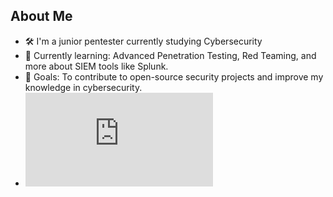 ## About Me
- 🛠 I'm a junior pentester currently studying Cybersecurity
- 🌱 Currently learning: Advanced Penetration Testing, Red Teaming, and more about SIEM tools like Splunk.
- 🎯 Goals: To contribute to open-source security projects and improve my knowledge in cybersecurity.
- <iframe src="https://tryhackme.com/api/v2/badges/public-profile?userPublicId=1549585" style='border:none;'></iframe>

